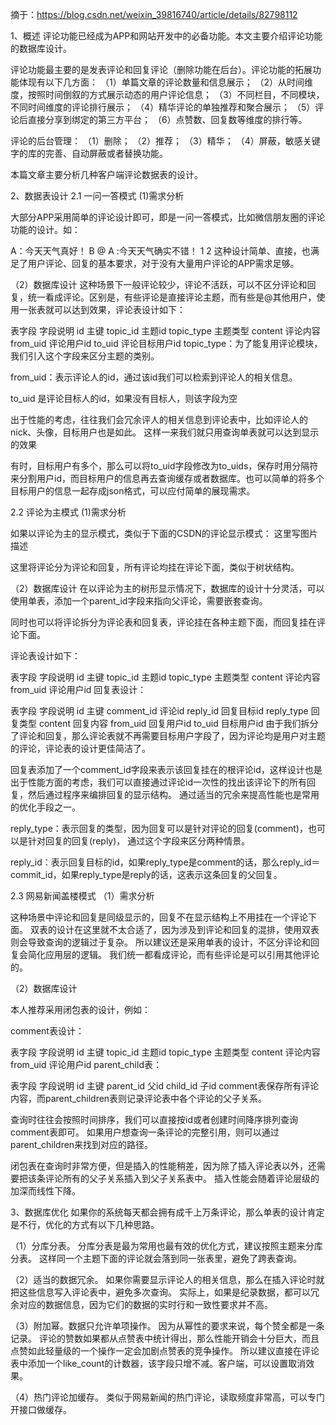 摘于：https://blog.csdn.net/weixin_39816740/article/details/82798112

1、概述
评论功能已经成为APP和网站开发中的必备功能。本文主要介绍评论功能的数据库设计。

评论功能最主要的是发表评论和回复评论（删除功能在后台）。评论功能的拓展功能体现有以下几方面： 
（1）单篇文章的评论数量和信息展示； 
（2）从时间维度，按照时间倒叙的方式展示动态的用户评论信息； 
（3）不同栏目，不同模块，不同时间维度的评论排行展示； 
（4）精华评论的单独推荐和聚合展示； 
（5）评论后直接分享到绑定的第三方平台； 
（6）点赞数、回复数等维度的排行等。

评论的后台管理： 
（1）删除； 
（2）推荐； 
（3）精华； 
（4）屏蔽，敏感关键字的库的完善、自动屏蔽或者替换功能。

本篇文章主要分析几种客户端评论数据表的设计。

2、数据表设计
2.1 一问一答模式
(1)需求分析

大部分APP采用简单的评论设计即可，即是一问一答模式，比如微信朋友圈的评论功能的设计。如：

A：今天天气真好！
B @ A :今天天气确实不错！
1
2
这种设计简单、直接，也满足了用户评论、回复的基本要求，对于没有大量用户评论的APP需求足够。

（2）数据库设计 
这种场景下一般评论较少，评论不活跃，可以不区分评论和回复，统一看成评论。区别是，有些评论是直接评论主题，而有些是@其他用户，使用一张表就可以达到效果，评论表设计如下：

表字段	字段说明
id	主键
topic_id	主题id
topic_type	主题类型
content	评论内容
from_uid	评论用户id
to_uid	评论目标用户id
topic_type：为了能复用评论模块，我们引入这个字段来区分主题的类别。

from_uid：表示评论人的id，通过该id我们可以检索到评论人的相关信息。

to_uid 是评论目标人的id，如果没有目标人，则该字段为空

出于性能的考虑，往往我们会冗余评人的相关信息到评论表中，比如评论人的nick、头像，目标用户也是如此。 这样一来我们就只用查询单表就可以达到显示的效果

有时，目标用户有多个，那么可以将to_uid字段修改为to_uids，保存时用分隔符来分割用户id，而目标用户的信息再去查询缓存或者数据库。也可以简单的将多个目标用户的信息一起存成json格式，可以应付简单的展现需求。

2.2 评论为主模式
(1)需求分析

如果以评论为主的显示模式，类似于下面的CSDN的评论显示模式： 
这里写图片描述

这里将评论分为评论和回复，所有评论均挂在评论下面，类似于树状结构。

（2）数据库设计 
在以评论为主的树形显示情况下，数据库的设计十分灵活，可以使用单表，添加一个parent_id字段来指向父评论，需要嵌套查询。

同时也可以将评论拆分为评论表和回复表，评论挂在各种主题下面，而回复挂在评论下面。

评论表设计如下：

表字段	字段说明
id	主键
topic_id	主题id
topic_type	主题类型
content	评论内容
from_uid	评论用户id
回复表设计：

表字段	字段说明
id	主键
comment_id	评论id
reply_id	回复目标id
reply_type	回复类型
content	回复内容
from_uid	回复用户id
to_uid	目标用户id
由于我们拆分了评论和回复，那么评论表就不再需要目标用户字段了，因为评论均是用户对主题的评论，评论表的设计更佳简洁了。

回复表添加了一个comment_id字段来表示该回复挂在的根评论id，这样设计也是出于性能方面的考虑，我们可以直接通过评论id一次性的找出该评论下的所有回复，然后通过程序来编排回复的显示结构。 通过适当的冗余来提高性能也是常用的优化手段之一。

reply_type：表示回复的类型，因为回复可以是针对评论的回复(comment)，也可以是针对回复的回复(reply)， 通过这个字段来区分两种情景。

reply_id：表示回复目标的id，如果reply_type是comment的话，那么reply_id＝commit_id，如果reply_type是reply的话，这表示这条回复的父回复。

2.3 网易新闻盖楼模式
（1）需求分析

这种场景中评论和回复是同级显示的，回复不在显示结构上不用挂在一个评论下面。 双表的设计在这里就不太合适了，因为涉及到评论和回复的混排，使用双表则会导致查询的逻辑过于复杂。 所以建议还是采用单表的设计，不区分评论和回复会简化应用层的逻辑。 我们统一都看成评论，而有些评论是可以引用其他评论的。

（2）数据库设计

本人推荐采用闭包表的设计，例如：

comment表设计：

表字段	字段说明
id	主键
topic_id	主题id
topic_type	主题类型
content	评论内容
from_uid	评论用户id
parent_child表：

表字段	字段说明
id	主键
parent_id	父id
child_id	子id
comment表保存所有评论内容，而parent_children表则记录评论表中各个评论的父子关系。

查询时往往会按照时间排序，我们可以直接按id或者创建时间降序排列查询comment表即可。 如果用户想查询一条评论的完整引用，则可以通过parent_children来找到对应的路径。

闭包表在查询时非常方便，但是插入的性能稍差，因为除了插入评论表以外，还需要把该条评论所有的父子关系插入到父子关系表中。 插入性能会随着评论层级的加深而线性下降。

3、数据库优化
如果你的系统每天都会拥有成千上万条评论，那么单表的设计肯定是不行，优化的方式有以下几种思路。

（1）分库分表。 分库分表是最为常用也最有效的优化方式，建议按照主题来分库分表。 这样同一个主题下面的评论就会落到同一张表里，避免了跨表查询。

（2）适当的数据冗余。 如果你需要显示评论人的相关信息，那么在插入评论时就把这些信息写入评论表中，避免多次查询。 实际上，如果是纪录数据，都可以冗余对应的数据信息，因为它们的数据的实时行和一致性要求并不高。

（3）附加幂。数据只允许单项操作。 因为从幂性的要求来说，每个赞全都是一条记录。 评论的赞数如果都从点赞表中统计得出，那么性能开销会十分巨大，而且点赞如此轻量级的一个操作一定会加剧点赞表的竞争操作。 所以建议直接在评论表中添加一个like_count的计数器，该字段只增不减。客户端，可以设置取消效果。

（4）热门评论加缓存。 类似于网易新闻的热门评论，读取频度非常高，可以专门开接口做缓存。
